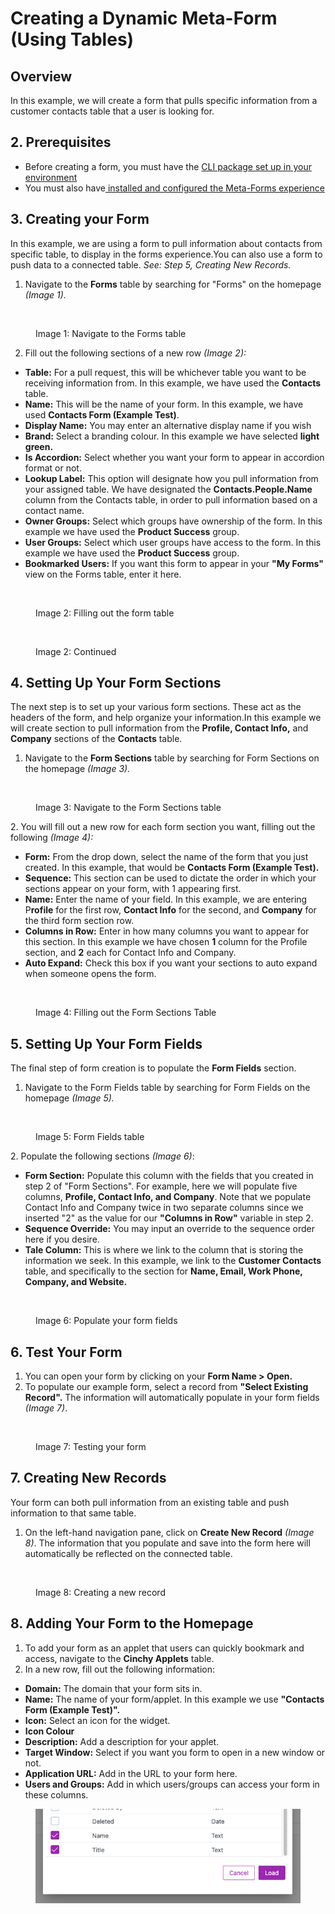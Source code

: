 # Creating a Dynamic Meta-Form (Using Tables)

## Overview

In this example, we will create a form that pulls specific information from a customer contacts table that a user is looking for.

## 2. Prerequisites <a href="#prerequisites" id="prerequisites"></a>

* Before creating a form, you must have the [CLI package set up in your environment](https://cinchy.gitbook.io/cinchy-meta-forms/meta-forms-overview/dynamic-forms-example)​
* You must also have[ installed and configured the Meta-Forms experience​](../meta-forms-deployment-installation-guide/)

## 3. Creating your Form <a href="#1.-creating-your-form" id="1.-creating-your-form"></a>

In this example, we are using a form to pull information about contacts from specific table, to display in the forms experience.You can also use a form to push data to a connected table. _See: Step 5, Creating New Records._

1. Navigate to the **Forms** table by searching for "Forms" on the homepage _(Image 1)._

<figure><img src="https://762429502-files.gitbook.io/~/files/v0/b/gitbook-x-prod.appspot.com/o/spaces%2F-Meab1e-ktEn2Oom7FZi%2Fuploads%2FvZ0sUk00NL1WvoqYY7ZS%2Fimage.png?alt=media&#x26;token=c0c06b50-0353-4e3e-9f1a-ed2cf47ec082" alt=""><figcaption><p>Image 1: Navigate to the Forms table</p></figcaption></figure>

2. Fill out the following sections of a new row _(Image 2):_

* **Table:** For a pull request, this will be whichever table you want to be receiving information from. In this example, we have used the **Contacts** table.
* **Name:** This will be the name of your form. In this example, we have used **Contacts Form (Example Test)**.
* **Display Name:** You may enter an alternative display name if you wish
* **Brand:** Select a branding colour. In this example we have selected **light green.**
* **Is Accordion:** Select whether you want your form to appear in accordion format or not.
* **Lookup Label:** This option will designate how you pull information from your assigned table. We have designated the **Contacts.People.Name** column from the Contacts table, in order to pull information based on a contact name.
* **Owner Groups:** Select which groups have ownership of the form. In this example we have used the **Product Success** group.
* **User Groups:** Select which user groups have access to the form. In this example we have used the **Product Success** group.
* **Bookmarked Users:** If you want this form to appear in your **"My Forms"** view on the Forms table, enter it here.

<figure><img src="https://762429502-files.gitbook.io/~/files/v0/b/gitbook-x-prod.appspot.com/o/spaces%2F-Meab1e-ktEn2Oom7FZi%2Fuploads%2Fc3alCAX0QpNDMIPY822j%2Fimage.png?alt=media&#x26;token=f2f6037b-72ca-4ae8-968a-de2a03540052" alt=""><figcaption><p>Image 2: Filling out the form table</p></figcaption></figure>

<figure><img src="https://762429502-files.gitbook.io/~/files/v0/b/gitbook-x-prod.appspot.com/o/spaces%2F-Meab1e-ktEn2Oom7FZi%2Fuploads%2F6yA8qSGBoKm0SxIpSAnz%2Fimage.png?alt=media&#x26;token=53f0d64a-4e92-4489-8442-a1f612f6bc79" alt=""><figcaption><p>Image 2: Continued</p></figcaption></figure>

## 4. Setting Up Your Form Sections <a href="#2.-setting-up-your-form-sections" id="2.-setting-up-your-form-sections"></a>

The next step is to set up your various form sections. These act as the headers of the form, and help organize your information.In this example we will create section to pull information from the **Profile, Contact Info,** and **Company** sections of the **Contacts** table.

1. Navigate to the **Form Sections** table by searching for Form Sections on the homepage _(Image 3)._

<figure><img src="https://762429502-files.gitbook.io/~/files/v0/b/gitbook-x-prod.appspot.com/o/spaces%2F-Meab1e-ktEn2Oom7FZi%2Fuploads%2FKwJ3lr1ZuiRUg3JYRx9z%2Fimage.png?alt=media&#x26;token=affbc789-0450-48b1-a6ce-97ad35a51a7d" alt=""><figcaption><p>Image 3: Navigate to the Form Sections table</p></figcaption></figure>

2\. You will fill out a new row for each form section you want, filling out the following _(Image 4):_

* **Form:** From the drop down, select the name of the form that you just created. In this example, that would be **Contacts Form (Example Test).**
* **Sequence:** This section can be used to dictate the order in which your sections appear on your form, with 1 appearing first.
* **Name:** Enter the name of your field. In this example, we are entering P**rofile** for the first row, **Contact Info** for the second, and **Company** for the third form section row.
* **Columns in Row:** Enter in how many columns you want to appear for this section. In this example we have chosen **1** column for the Profile section, and **2** each for Contact Info and Company.
* **Auto Expand:** Check this box if you want your sections to auto expand when someone opens the form.

<figure><img src="https://762429502-files.gitbook.io/~/files/v0/b/gitbook-x-prod.appspot.com/o/spaces%2F-Meab1e-ktEn2Oom7FZi%2Fuploads%2FrRnerlaIcciuYNGyzNGR%2Fimage.png?alt=media&#x26;token=b4906d1c-d34b-4f78-a753-473a91fcbae1" alt=""><figcaption><p>Image 4: Filling out the Form Sections Table</p></figcaption></figure>

## 5. Setting Up Your Form Fields <a href="#3.-setting-up-your-form-fields" id="3.-setting-up-your-form-fields"></a>

The final step of form creation is to populate the **Form Fields** section.

1. Navigate to the Form Fields table by searching for Form Fields on the homepage _(Image 5)._

<figure><img src="https://762429502-files.gitbook.io/~/files/v0/b/gitbook-x-prod.appspot.com/o/spaces%2F-Meab1e-ktEn2Oom7FZi%2Fuploads%2FvYWeORjom5WmVxW2fH1w%2Fimage.png?alt=media&#x26;token=d7e82b30-5a5d-45b7-a10e-b0a1a8ba199b" alt=""><figcaption><p>Image 5: Form Fields table</p></figcaption></figure>

​​2. Populate the following sections _(Image 6)_:

* **Form Section:** Populate this column with the fields that you created in step 2 of "Form Sections". For example, here we will populate five columns, **Profile, Contact Info, and Company**. Note that we populate Contact Info and Company twice in two separate columns since we inserted "2" as the value for our **"Columns in Row"** variable in step 2.
* **Sequence Override:** You may input an override to the sequence order here if you desire.
* **Tale Column:** This is where we link to the column that is storing the information we seek. In this example, we link to the **Customer Contacts** table, and specifically to the section for **Name, Email, Work Phone, Company, and Website.**

<figure><img src="https://762429502-files.gitbook.io/~/files/v0/b/gitbook-x-prod.appspot.com/o/spaces%2F-Meab1e-ktEn2Oom7FZi%2Fuploads%2FAmDzQiDlQbIY0o9JjN7Q%2Fimage.png?alt=media&#x26;token=b7f724c3-c5b7-4a28-9b6c-5458e8201630" alt=""><figcaption><p>Image 6: Populate your form fields</p></figcaption></figure>

## 6. Test Your Form <a href="#4.-test-your-form" id="4.-test-your-form"></a>

1. You can open your form by clicking on your **Form Name > Open.**
2. To populate our example form, select a record from **"Select Existing Record".** The information will automatically populate in your form fields _(Image 7)_.

<figure><img src="https://762429502-files.gitbook.io/~/files/v0/b/gitbook-x-prod.appspot.com/o/spaces%2F-Meab1e-ktEn2Oom7FZi%2Fuploads%2F6PoI3aI4UeiOTsSDqJEh%2Fimage.png?alt=media&#x26;token=cdb9f566-ed7c-44b2-ba23-4e2f4a4934cc" alt=""><figcaption><p>Image 7: Testing your form</p></figcaption></figure>

## 7. Creating New Records <a href="#5.-creating-new-records" id="5.-creating-new-records"></a>

Your form can both pull information from an existing table and push information to that same table.

1. On the left-hand navigation pane, click on **Create New Record** _(Image 8)_. The information that you populate and save into the form here will automatically be reflected on the connected table.

<figure><img src="https://762429502-files.gitbook.io/~/files/v0/b/gitbook-legacy-files/o/assets%2F-Meab1e-ktEn2Oom7FZi%2F-MekLlGaeTKFEGZFvngX%2F-MekSiJBdq7xIi9QdVBJ%2Fform%20sections.png?alt=media&#x26;token=234fccd6-9a4c-47e9-8d4a-965cbbfc87ea" alt=""><figcaption><p>Image 8: Creating a new record</p></figcaption></figure>

## 8. Adding Your Form to the Homepage <a href="#6.-adding-your-form-to-the-homepage" id="6.-adding-your-form-to-the-homepage"></a>

1. To add your form as an applet that users can quickly bookmark and access, navigate to the **Cinchy Applets** table.
2. In a new row, fill out the following information:

* **Domain:** The domain that your form sits in.
* **Name:** The name of your form/applet. In this example we use **"Contacts Form (Example Test)".**
* **Icon:** Select an icon for the widget.
* **Icon Colour**
* **Description:** Add a description for your applet.
* **Target Window:** Select if you want you form to open in a new window or not.
* **Application URL:** Add in the URL to your form here.
* **Users and Groups:** Add in which users/groups can access your form in these columns.

<figure><img src="../../.gitbook/assets/image (574).png" alt=""><figcaption></figcaption></figure>
